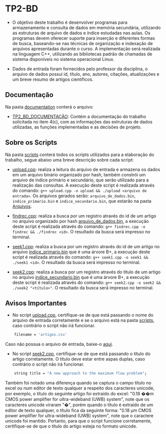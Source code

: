 # TP2-BD

- O objetivo deste trabalho é desenvolver programas para armazenamento e consulta de dados em memória secundária, utilizando as estruturas de arquivo de dados e índice estudadas nas aulas. Os programas devem oferecer suporte para inserção e diferentes formas de busca, baseando-se nas técnicas de organização e indexação de arquivos apresentadas durante o curso. A implementação será realizada na linguagem C++, utilizando as bibliotecas padrão de chamadas de sistema disponíveis no sistema operacional Linux.

- Dados de entrada foram fornecidos pelo professor da disciplina, o arquivo de dados possui id, título, ano, autores, citações, atualizações e um breve resumo de artigos científicos. 


## Documentação

Na pasta [documentation](documentation/) conterá o arquivo:

- [TP2_BD_DOCUMENTAÇÃO](documentation/TP2_BD_DOCUMENTAÇÃO.pdf): Contém a documentação do trabalho solicitada no item 4(c), com as informações das estruturas de dados utilizadas, as funções implementadas e as decisões de projeto.

## Sobre os Scripts

Na pasta [scripts](scripts/) conterá todos os scripts utilizados para a elaboração do trabalho, segue abaixo uma breve descrição sobre cada script:

- [upload.cpp](scripts/upload.cpp): realiza a leitura do arquivo de entrada e armazena os dados em um arquivo binário organizado por hash, também constrói um arquivo de índice primário e secundário, que serão utilizado para a realização das consultas. A execução deste script é realizada através do comando: `g++ upload.cpp -o upload && ./upload <arquivo de entrada>`. Os arquivos gerados serão: `arquivo_de_dados.bin`, `indice_primario.bin` e `indice_secundario.bin`, que estarão na pasta [Arquivos](Arquivos/).

- [findrec.cpp](scripts/findrec.cpp): realiza a busca por um registro através do id de um artigo no arquivo organizado por hash  [arquivo_de_dados.bin](Arquivos/arquivo_de_dados.bin), a execução deste script é realizada através do comando: `g++ findrec.cpp -o findrec && ./findrec <id>`. O resultado da busca será impresso no terminal.

- [seek1.cpp](scripts/seek1.cpp): realiza a busca por um registro através do id de um artigo no arquivo [indice_primario.bin](Arquivos/indice_primario.bin) que é uma árvore B+, a execução deste script é realizada através do comando: `g++ seek1.cpp -o seek1 && ./seek1 <id>`. O resultado da busca será impresso no terminal.

- [seek2.cpp](scripts/seek2.cpp): realiza a busca por um registro através do título de um artigo no arquivo [indice_secundario.bin](Arquivos/indice_secundario.bin) que é uma árvore B+, a execução deste script é realizada através do comando: `g++ seek2.cpp -o seek2 && ./seek2 "<título>"`. O resultado da busca será impresso no terminal.

## Avisos Importantes

- No script [upload.cpp](scripts/upload.cpp), certifique-se de que está passando o nome do arquivo de entrada corretamente e se o arquivo está na pasta [scripts](scripts/), caso contrário o script não irá funcionar.

```sh
    filename = 'artigos.csv'
```

Caso não possua o arquivo de entrada, baixe-o [aqui](https://drive.google.com/file/d/1EVoP0d9Wwzj1O6eoFIkel9I3cpe43Gbv/view?usp=sharing).

- No script [seek2.cpp](scripts/seek2.cpp), certifique-se de que está passando o título do artigo corretamente. O título deve estar entre aspas duplas, caso contrário o script não irá funcionar.

```sh
    string title = "A new approach to the maximum flow problem";
```

Também foi notado uma diferença quando se captura o campo título no excel ou num editor de texto qualquer a respeito dos caracteres unicode, por exemplo, o título do seguinte artigo foi extraído do excel: "0.18 ��m CMOS power amplifier for ultra-wideband (UWB) system", note que os caracteres unicode viraram "�", porém quando o título é extraído de um editor de texto qualquer, o título fica da seguinte forma: "0.18 μm CMOS power amplifier for ultra-wideband (UWB) system", note que o caractere unicode foi mantido. Portanto, para que o script funcione corretamente, certifique-se de que o título do artigo esteja no formato unicode.
